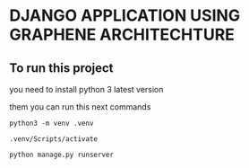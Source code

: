 # DJANGO APPLICATION USING GRAPHENE ARCHITECHTURE  

## To run this project  

you need to install python 3 latest version  

them you can run this next commands  
```
python3 -m venv .venv  

.venv/Scripts/activate  

python manage.py runserver  

```